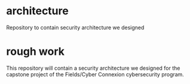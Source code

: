 # architecture

Repository to contain security architecture we designed

# rough work

This repository will contain a security architecture we designed for the capstone project of the Fields/Cyber Connexion cybersecurity program.
